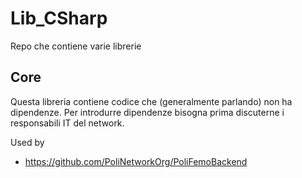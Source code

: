 # Lib_CSharp

Repo che contiene varie librerie

## Core 

Questa libreria contiene codice che (generalmente parlando) non ha dipendenze. Per introdurre dipendenze bisogna prima discuterne i responsabili IT del network.

Used by

* https://github.com/PoliNetworkOrg/PoliFemoBackend
